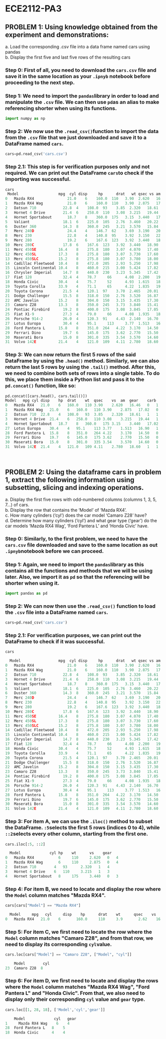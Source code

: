 # ECE2112-PA3
## PROBLEM 1: Using knowledge obtained from the experiment and demonstrations:
a. Load the corresponding .csv file into a data frame named cars using pandas<br>
b. Display the first five and last five rows of the resulting cars


### Step 0: First of all, you need to download the ```cars.csv``` file and save it in the same location as your ```.ipnyb``` notebook before proceeding to the next step.

### Step 1: We need to import the ```pandas```library in order to load and manipulate the ```.csv``` file. We can then use ```pd```as an alias to make referencing shorter when using its functions.
```py
import numpy as np
```

### Step 2: We now use the ```.read_csv()```function to import the data from the ```.csv``` file that we just downloaded and save it to a DataFrame named ```cars```.
```py
cars=pd.read_csv('cars.csv')
```

### Step 2.1: This step is for verification purposes only and not required. We can print out the DataFrame ```cars```to check if the importing was successful.
```py
cars
 Model	                mpg	 cyl disp	  hp	  drat	 wt	qsec vs am gear	carb
0	Mazda RX4	            21.0	6	 160.0	110	  3.90	2.620	16.46	0	1	4	4
1	Mazda RX4 Wag	        21.0	6	 160.0	110	  3.90	2.875	17.02	0	1	4	4
2	Datsun 710	          22.8	4	 108.0	93	  3.85	2.320	18.61	1	1	4	1
3	Hornet 4 Drive	      21.4	6	 258.0	110	  3.08	3.215	19.44	1	0	3	1
4	Hornet Sportabout	    18.7	8	 360.0	175	  3.15	3.440	17.02	0	0	3	2
5	Valiant	              18.1	6	 225.0	105	  2.76	3.460	20.22	1	0	3	1
6	Duster 360	          14.3	8	 360.0	245	  3.21	3.570	15.84	0	0	3	4
7	Merc 240D	            24.4	4	 146.7	62	  3.69	3.190	20.00	1	0	4	2
8	Merc 230	            22.8	4	 140.8	95	  3.92	3.150	22.90	1	0	4	2
9	Merc 280	            19.2	6	 167.6	123	  3.92	3.440	18.30	1	0	4	4
10	Merc 280C	          17.8	6	 167.6	123	  3.92	3.440	18.90	1	0	4	4
11	Merc 450SE	        16.4	8	 275.8	180	  3.07	4.070	17.40	0	0	3	3
12	Merc 450SL	        17.3	8	 275.8	180	  3.07	3.730	17.60	0	0	3	3
13	Merc 450SLC	        15.2	8	 275.8	180	  3.07	3.780	18.00	0	0	3	3
14	Cadillac Fleetwood	10.4	8	 472.0	205	  2.93	5.250	17.98	0	0	3	4
15	Lincoln Continental	10.4	8	 460.0	215	  3.00	5.424	17.82	0	0	3	4
16	Chrysler Imperial	  14.7	8	 440.0	230	  3.23	5.345	17.42	0	0	3	4
17	Fiat 128	          32.4	4	 78.7	  66	  4.08	2.200	19.47	1	1	4	1
18	Honda Civic	        30.4	4	 75.7	  52	  4.93	1.615	18.52	1	1	4	2
19	Toyota Corolla	    33.9	4	 71.1	  65	  4.22	1.835	19.90	1	1	4	1
20	Toyota Corona	      21.5	4	 120.1	97	  3.70	2.465	20.01	1	0	3	1
21	Dodge Challenger	  15.5	8	 318.0	150	  2.76	3.520	16.87	0	0	3	2
22	AMC Javelin	        15.2	8	 304.0	150	  3.15	3.435	17.30	0	0	3	2
23	Camaro Z28	        13.3	8	 350.0	245	  3.73	3.840	15.41	0	0	3	4
24	Pontiac Firebird	  19.2	8	 400.0	175	  3.08	3.845	17.05	0	0	3	2
25	Fiat X1-9	          27.3	4	 79.0	  66	  4.08	1.935	18.90	1	1	4	1
26	Porsche 914-2	      26.0	4	 120.3	91	  4.43	2.140	16.70	0	1	5	2
27	Lotus Europa	      30.4	4	 95.1	  113	  3.77	1.513	16.90	1	1	5	2
28	Ford Pantera L	    15.8	8	 351.0	264	  4.22	3.170	14.50	0	1	5	4
29	Ferrari Dino	      19.7	6	 145.0	175	  3.62	2.770	15.50	0	1	5	6
30	Maserati Bora	      15.0	8	 301.0	335	  3.54	3.570	14.60	0	1	5	8
31	Volvo 142E	        21.4	4	 121.0	109	  4.11	2.780	18.60	1	1	4	2

```


### Step 3: We can now return the first 5 rows of the said DataFrame by using the ```.head()``` method. Similarly, we can also return the last 5 rows by using the ```.tail()``` method. After this, we need to combine both sets of rows into a single table. To do this, we place them inside a Python list and pass it to the ```pd.concat()``` function, like so:
```py
pd.concat([cars.head(), cars.tail()])
Model	mpg	cyl	disp	hp	drat	wt	qsec	vs	am	gear	carb
0	Mazda RX4	21.0	6	160.0	110	3.90	2.620	16.46	0	1	4	4
1	Mazda RX4 Wag	21.0	6	160.0	110	3.90	2.875	17.02	0	1	4	4
2	Datsun 710	22.8	4	108.0	93	3.85	2.320	18.61	1	1	4	1
3	Hornet 4 Drive	21.4	6	258.0	110	3.08	3.215	19.44	1	0	3	1
4	Hornet Sportabout	18.7	8	360.0	175	3.15	3.440	17.02	0	0	3	2
27	Lotus Europa	30.4	4	95.1	113	3.77	1.513	16.90	1	1	5	2
28	Ford Pantera L	15.8	8	351.0	264	4.22	3.170	14.50	0	1	5	4
29	Ferrari Dino	19.7	6	145.0	175	3.62	2.770	15.50	0	1	5	6
30	Maserati Bora	15.0	8	301.0	335	3.54	3.570	14.60	0	1	5	8
31	Volvo 142E	21.4	4	121.0	109	4.11	2.780	18.60	1	1	4	2
```
<br>

## PROBLEM 2: Using the dataframe cars in problem 1, extract the following information using subsetting, slicing and indexing operations.
a. Display the first five rows with odd-numbered columns (columns 1, 3, 5, 7...) of cars.<br>
b. Display the row that contains the ‘Model’ of ‘Mazda RX4’.<br>
c. How many cylinders (‘cyl’) does the car model ‘Camaro Z28’ have?<br>
d. Determine how many cylinders (‘cyl’) and what gear type (‘gear’) do the car models ‘Mazda RX4 Wag’, ‘Ford Pantera L’ and ‘Honda Civic’ have. <br> 

### Step 0: Similarly, to the first problem, we need to have the ```cars.csv``` file downloaded and save to the same location as out ```.ipnyb```notebook before we can proceed.

### Step 1: Again, we need to import the ```pandas```library as this contains all the functions and methods that we will be using later. Also, we import it as ```pd``` so that the referencing will be shorter when using it.
```py
import pandas as pd
```

### Step 2: We can now then use the ```.read_csv()``` function to load the ```.csv``` file into a DataFrame named ```cars```.
```py
cars=pd.read_csv('cars.csv')
```

### Step 2.1: For verification purposes, we can print out the DataFrame to check if it was successful.
```py
cars

  Model	                mpg	 cyl disp	  hp	  drat	 wt	qsec vs am gear	carb
0	Mazda RX4	            21.0	6	 160.0	110	  3.90	2.620	16.46	0	1	4	4
1	Mazda RX4 Wag	        21.0	6	 160.0	110	  3.90	2.875	17.02	0	1	4	4
2	Datsun 710	          22.8	4	 108.0	93	  3.85	2.320	18.61	1	1	4	1
3	Hornet 4 Drive	      21.4	6	 258.0	110	  3.08	3.215	19.44	1	0	3	1
4	Hornet Sportabout	    18.7	8	 360.0	175	  3.15	3.440	17.02	0	0	3	2
5	Valiant	              18.1	6	 225.0	105	  2.76	3.460	20.22	1	0	3	1
6	Duster 360	          14.3	8	 360.0	245	  3.21	3.570	15.84	0	0	3	4
7	Merc 240D	            24.4	4	 146.7	62	  3.69	3.190	20.00	1	0	4	2
8	Merc 230	            22.8	4	 140.8	95	  3.92	3.150	22.90	1	0	4	2
9	Merc 280	            19.2	6	 167.6	123	  3.92	3.440	18.30	1	0	4	4
10	Merc 280C	          17.8	6	 167.6	123	  3.92	3.440	18.90	1	0	4	4
11	Merc 450SE	        16.4	8	 275.8	180	  3.07	4.070	17.40	0	0	3	3
12	Merc 450SL	        17.3	8	 275.8	180	  3.07	3.730	17.60	0	0	3	3
13	Merc 450SLC	        15.2	8	 275.8	180	  3.07	3.780	18.00	0	0	3	3
14	Cadillac Fleetwood	10.4	8	 472.0	205	  2.93	5.250	17.98	0	0	3	4
15	Lincoln Continental	10.4	8	 460.0	215	  3.00	5.424	17.82	0	0	3	4
16	Chrysler Imperial	  14.7	8	 440.0	230	  3.23	5.345	17.42	0	0	3	4
17	Fiat 128	          32.4	4	 78.7	  66	  4.08	2.200	19.47	1	1	4	1
18	Honda Civic	        30.4	4	 75.7	  52	  4.93	1.615	18.52	1	1	4	2
19	Toyota Corolla	    33.9	4	 71.1	  65	  4.22	1.835	19.90	1	1	4	1
20	Toyota Corona	      21.5	4	 120.1	97	  3.70	2.465	20.01	1	0	3	1
21	Dodge Challenger	  15.5	8	 318.0	150	  2.76	3.520	16.87	0	0	3	2
22	AMC Javelin	        15.2	8	 304.0	150	  3.15	3.435	17.30	0	0	3	2
23	Camaro Z28	        13.3	8	 350.0	245	  3.73	3.840	15.41	0	0	3	4
24	Pontiac Firebird	  19.2	8	 400.0	175	  3.08	3.845	17.05	0	0	3	2
25	Fiat X1-9	          27.3	4	 79.0	  66	  4.08	1.935	18.90	1	1	4	1
26	Porsche 914-2	      26.0	4	 120.3	91	  4.43	2.140	16.70	0	1	5	2
27	Lotus Europa	      30.4	4	 95.1	  113	  3.77	1.513	16.90	1	1	5	2
28	Ford Pantera L	    15.8	8	 351.0	264	  4.22	3.170	14.50	0	1	5	4
29	Ferrari Dino	      19.7	6	 145.0	175	  3.62	2.770	15.50	0	1	5	6
30	Maserati Bora	      15.0	8	 301.0	335	  3.54	3.570	14.60	0	1	5	8
31	Volvo 142E	        21.4	4	 121.0	109	  4.11	2.780	18.60	1	1	4	2

```

### Step 3: For item A, we can use the ```.iloc()``` method to subset the DataFrame. ```:5```selects the first 5 rows (indices 0 to 4), while ```::2```selects every other column, starting from the first one.
```py
cars.iloc[:5, ::2]

  Model	            cyl	hp	  wt	  vs	gear
0	Mazda RX4	        6	  110	  2.620	  0	  4
1	Mazda RX4 Wag	    6	  110	  2.875	  0	  4
2	Datsun 710	      4	  93	  2.320	  1	  4
3	Hornet 4 Drive	  6	  110	  3.215	  1	  3
4	Hornet Sportabout	8	  175	  3.440	  0	  3
```

### Step 4: For item B, we need to locate and display the row where the ```Model``` column matches "Mazda RX4".
```py
cars[cars["Model"] == "Mazda RX4"]

  Model	    mpg	  cyl	  disp	  hp	  drat	  wt	  qsec	  vs	  am	  gear	  carb
0	Mazda RX4	21.0	6	    160.0	  110	  3.9	    2.62	16.46	   0	   1	   4	      4
```

### Step 5: For item C, we first need to locate the row where the ```Model``` column matches "Camaro Z28", and from that row, we need to display its corresponding ```cyl```value.
```py
cars.loc[cars["Model"] == "Camaro Z28", ["Model", "cyl"]]

    Model	     cyl
23	Camaro Z28	8
```

### Step 6: For item D, we first need to locate and display the rows where the ```Model``` column matches "Mazda RX4 Wag", "Ford Pantera L" and "Honda Civic". From that, we also need to display only their corresponding ```cyl``` value and ```gear``` type.
```py
cars.loc[[1, 28, 18], ['Model','cyl','gear']]

    Model	          cyl	gear
1	  Mazda RX4 Wag	   6    4
28	Ford Pantera L 	 8	  5
18	Honda Civic	     4	  4
```
